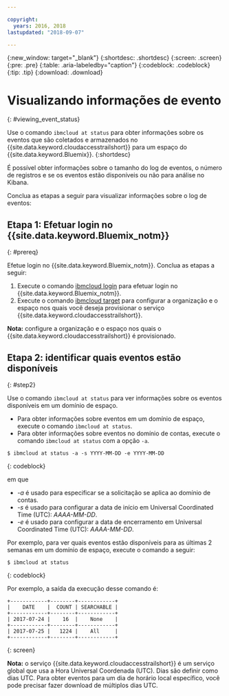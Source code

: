 ```yaml
---

copyright:
  years: 2016, 2018
lastupdated: "2018-09-07"

---
```


{:new_window: target="_blank"}
{:shortdesc: .shortdesc}
{:screen: .screen}
{:pre: .pre}
{:table: .aria-labeledby="caption"}
{:codeblock: .codeblock}
{:tip: .tip}
{:download: .download}


# Visualizando informações de evento
{: #viewing_event_status}

Use o comando `ibmcloud at status` para obter informações sobre os eventos que são coletados e armazenados no {{site.data.keyword.cloudaccesstrailshort}} para um espaço do {{site.data.keyword.Bluemix}}.
{:shortdesc}

É possível obter informações sobre o tamanho do log de eventos, o número de registros e se os eventos estão disponíveis ou não para análise no Kibana. 

Conclua as etapas a seguir para visualizar informações sobre o log de eventos:

## Etapa 1: Efetuar login no {{site.data.keyword.Bluemix_notm}}
{: #prereq}

Efetue login no {{site.data.keyword.Bluemix_notm}}. Conclua
as etapas a seguir:

1. Execute o comando [ibmcloud login](/docs/cli/reference/ibmcloud/bx_cli.html#ibmcloud_login) para efetuar login no {{site.data.keyword.Bluemix_notm}}.
2. Execute o comando [ibmcloud target](/docs/cli/reference/ibmcloud/bx_cli.html#ibmcloud_target) para configurar a organização e o espaço nos quais você deseja provisionar o serviço {{site.data.keyword.cloudaccesstrailshort}}.

**Nota:** configure a organização e o espaço nos quais o {{site.data.keyword.cloudaccesstrailshort}} é provisionado.

## Etapa 2: identificar quais eventos estão disponíveis
{: #step2}

Use o comando `ibmcloud at status` para ver informações sobre os eventos disponíveis em um domínio de espaço.

* Para obter informações sobre eventos em um domínio de espaço, execute o comando `ibmcloud at status`.
* Para obter informações sobre eventos no domínio de contas, execute o comando `ibmcloud at status` com a opção `-a`.

```
$ ibmcloud at status -a -s YYYY-MM-DD -e YYYY-MM-DD
```
{: codeblock}
    
em que
    
* *-a* é usado para especificar se a solicitação se aplica ao domínio de contas.
* *-s* é usado para configurar a data de início em Universal Coordinated Time (UTC): *AAAA-MM-DD*.
* *-e* é usado para configurar a data de encerramento em Universal Coordinated Time (UTC): *AAAA-MM-DD*.

Por exemplo, para ver quais eventos estão disponíveis para as últimas 2 semanas em um domínio de espaço, execute o comando a seguir:

```
$ ibmcloud at status
```
{: codeblock}
    
Por exemplo, a saída da execução desse comando é:
    
```
+------------+--------+------------+
|    DATE    |  COUNT | SEARCHABLE |
+------------+--------+------------+
| 2017-07-24 |    16  |    None    |
+------------+--------+------------+
| 2017-07-25 |   1224 |    All     |
+------------+--------+------------+
```
{: screen}

**Nota:** o serviço {{site.data.keyword.cloudaccesstrailshort}} é um serviço global que usa a Hora Universal Coordenada (UTC). Dias são definir como dias UTC. Para obter eventos para um dia de horário local específico, você pode precisar fazer download de múltiplos dias UTC.
	














